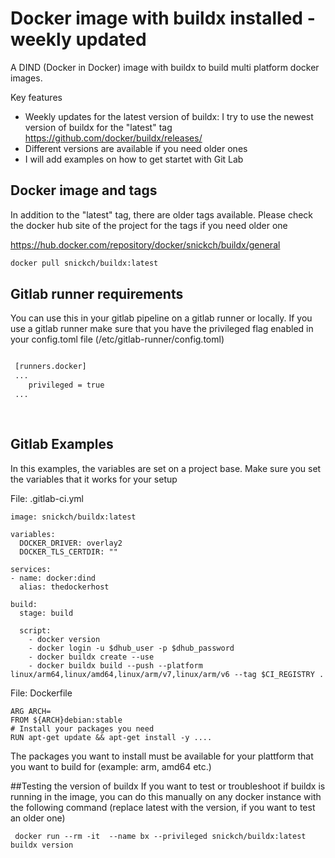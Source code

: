 # Docker image with buildx installed - weekly updated

A DIND (Docker in Docker) image with buildx to build multi platform docker images. 

Key features
- Weekly updates for the latest version of buildx: I try to use the newest version of buildx for the "latest" tag https://github.com/docker/buildx/releases/
- Different versions are available if you need older ones
- I will add examples on how to get startet with Git Lab

## Docker image and tags

In addition to the "latest" tag, there are older tags available. Please check the docker hub site of the project for the tags if you need older one

https://hub.docker.com/repository/docker/snickch/buildx/general

```bash
docker pull snickch/buildx:latest
```

## Gitlab runner requirements
You can use this in your gitlab pipeline on a gitlab runner or locally. If you use a gitlab runner make sure that you have the privileged flag enabled in your config.toml file (/etc/gitlab-runner/config.toml)

```bash

 [runners.docker]
 ...
    privileged = true
 ...
 
 
```
## Gitlab Examples
In this examples, the variables are set on a project base. Make sure you set the variables that it works for your setup

File: .gitlab-ci.yml
```
image: snickch/buildx:latest

variables:
  DOCKER_DRIVER: overlay2
  DOCKER_TLS_CERTDIR: ""

services:
- name: docker:dind
  alias: thedockerhost

build:
  stage: build

  script:
    - docker version
    - docker login -u $dhub_user -p $dhub_password
    - docker buildx create --use
    - docker buildx build --push --platform linux/arm64,linux/amd64,linux/arm/v7,linux/arm/v6 --tag $CI_REGISTRY .
```
File: Dockerfile
```
ARG ARCH=
FROM ${ARCH}debian:stable
# Install your packages you need
RUN apt-get update && apt-get install -y ....
```
The packages you want to install must be available for your plattform that you want to build for (example: arm, amd64 etc.)

##Testing the version of buildx
If you want to test or troubleshoot if buildx is running in the image, you can do this manually on any docker instance with the following command (replace latest with the version, if you want to test an older one)
```
 docker run --rm -it  --name bx --privileged snickch/buildx:latest buildx version
```




